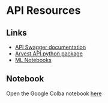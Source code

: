 # API Resources

## Links
- [API Swagger documentation](https://api.arvest.app/api)
- [Arvest API python package](https://github.com/ARVEST-APP/arvest-api)
- [ML Notebooks](https://github.com/ARVEST-APP/ml-notebooks)

## Notebook
Open the Google Colba notebook [here](https://colab.research.google.com/github/ARVEST-APP/ml-notebooks/blob/main/_colab/workflows/distant-listening/03-Video-Decomposition-Clustering/03-Video-Decomposition-Clustering.ipynb) 